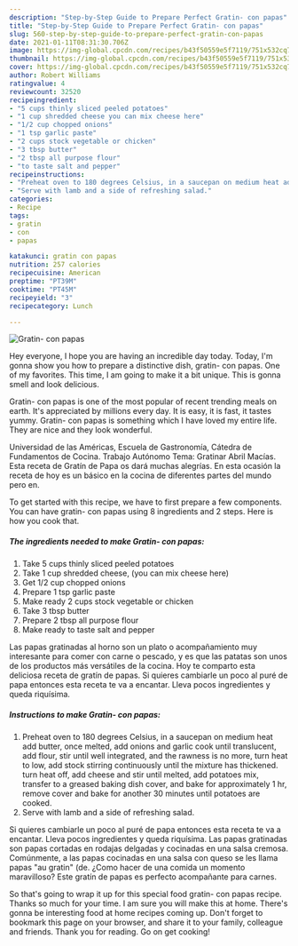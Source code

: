 ```yaml
---
description: "Step-by-Step Guide to Prepare Perfect Gratin- con papas"
title: "Step-by-Step Guide to Prepare Perfect Gratin- con papas"
slug: 560-step-by-step-guide-to-prepare-perfect-gratin-con-papas
date: 2021-01-11T08:31:30.706Z
image: https://img-global.cpcdn.com/recipes/b43f50559e5f7119/751x532cq70/gratin-con-papas-recipe-main-photo.jpg
thumbnail: https://img-global.cpcdn.com/recipes/b43f50559e5f7119/751x532cq70/gratin-con-papas-recipe-main-photo.jpg
cover: https://img-global.cpcdn.com/recipes/b43f50559e5f7119/751x532cq70/gratin-con-papas-recipe-main-photo.jpg
author: Robert Williams
ratingvalue: 4
reviewcount: 32520
recipeingredient:
- "5 cups thinly sliced peeled potatoes"
- "1 cup shredded cheese you can mix cheese here"
- "1/2 cup chopped onions"
- "1 tsp garlic paste"
- "2 cups stock vegetable or chicken"
- "3 tbsp butter"
- "2 tbsp all purpose flour"
- "to taste salt and pepper"
recipeinstructions:
- "Preheat oven to 180 degrees Celsius, in a saucepan on medium heat add butter, once melted, add onions and garlic cook until translucent, add flour, stir until well integrated, and the rawness is no more, turn heat to low, add stock stirring continuously until the mixture has thickened. turn heat off, add cheese and stir until melted, add potatoes mix, transfer to a greased baking dish cover, and bake for approximately 1 hr, remove cover and bake for another 30 minutes until potatoes are cooked."
- "Serve with lamb and a side of refreshing salad."
categories:
- Recipe
tags:
- gratin
- con
- papas

katakunci: gratin con papas 
nutrition: 257 calories
recipecuisine: American
preptime: "PT39M"
cooktime: "PT45M"
recipeyield: "3"
recipecategory: Lunch

---
```



![Gratin- con papas](https://img-global.cpcdn.com/recipes/b43f50559e5f7119/751x532cq70/gratin-con-papas-recipe-main-photo.jpg)

Hey everyone, I hope you are having an incredible day today. Today, I'm gonna show you how to prepare a distinctive dish, gratin- con papas. One of my favorites. This time, I am going to make it a bit unique. This is gonna smell and look delicious.

Gratin- con papas is one of the most popular of recent trending meals on earth. It's appreciated by millions every day. It is easy, it is fast, it tastes yummy. Gratin- con papas is something which I have loved my entire life. They are nice and they look wonderful.

Universidad de las Américas, Escuela de Gastronomía, Cátedra de Fundamentos de Cocina. Trabajo Autónomo Tema: Gratinar Abril Macías. Esta receta de Gratín de Papa os dará muchas alegrías. En esta ocasión la receta de hoy es un básico en la cocina de diferentes partes del mundo pero en.


To get started with this recipe, we have to first prepare a few components. You can have gratin- con papas using 8 ingredients and 2 steps. Here is how you cook that.

<!--inarticleads1-->

##### The ingredients needed to make Gratin- con papas:

1. Take 5 cups thinly sliced peeled potatoes
1. Take 1 cup shredded cheese, (you can mix cheese here)
1. Get 1/2 cup chopped onions
1. Prepare 1 tsp garlic paste
1. Make ready 2 cups stock vegetable or chicken
1. Take 3 tbsp butter
1. Prepare 2 tbsp all purpose flour
1. Make ready to taste salt and pepper


Las papas gratinadas al horno son un plato o acompañamiento muy interesante para comer con carne o pescado, y es que las patatas son unos de los productos más versátiles de la cocina. Hoy te comparto esta deliciosa receta de gratín de papas. Si quieres cambiarle un poco al puré de papa entonces esta receta te va a encantar. Lleva pocos ingredientes y queda riquísima. 

<!--inarticleads2-->

##### Instructions to make Gratin- con papas:

1. Preheat oven to 180 degrees Celsius, in a saucepan on medium heat add butter, once melted, add onions and garlic cook until translucent, add flour, stir until well integrated, and the rawness is no more, turn heat to low, add stock stirring continuously until the mixture has thickened. turn heat off, add cheese and stir until melted, add potatoes mix, transfer to a greased baking dish cover, and bake for approximately 1 hr, remove cover and bake for another 30 minutes until potatoes are cooked.
1. Serve with lamb and a side of refreshing salad.


Si quieres cambiarle un poco al puré de papa entonces esta receta te va a encantar. Lleva pocos ingredientes y queda riquísima. Las papas gratinadas son papas cortadas en rodajas delgadas y cocinadas en una salsa cremosa. Comúnmente, a las papas cocinadas en una salsa con queso se les llama papas &#34;au gratin&#34; (de. ¿Como hacer de una comida un momento maravilloso? Este gratín de papas es perfecto acompañante para carnes. 

So that's going to wrap it up for this special food gratin- con papas recipe. Thanks so much for your time. I am sure you will make this at home. There's gonna be interesting food at home recipes coming up. Don't forget to bookmark this page on your browser, and share it to your family, colleague and friends. Thank you for reading. Go on get cooking!
